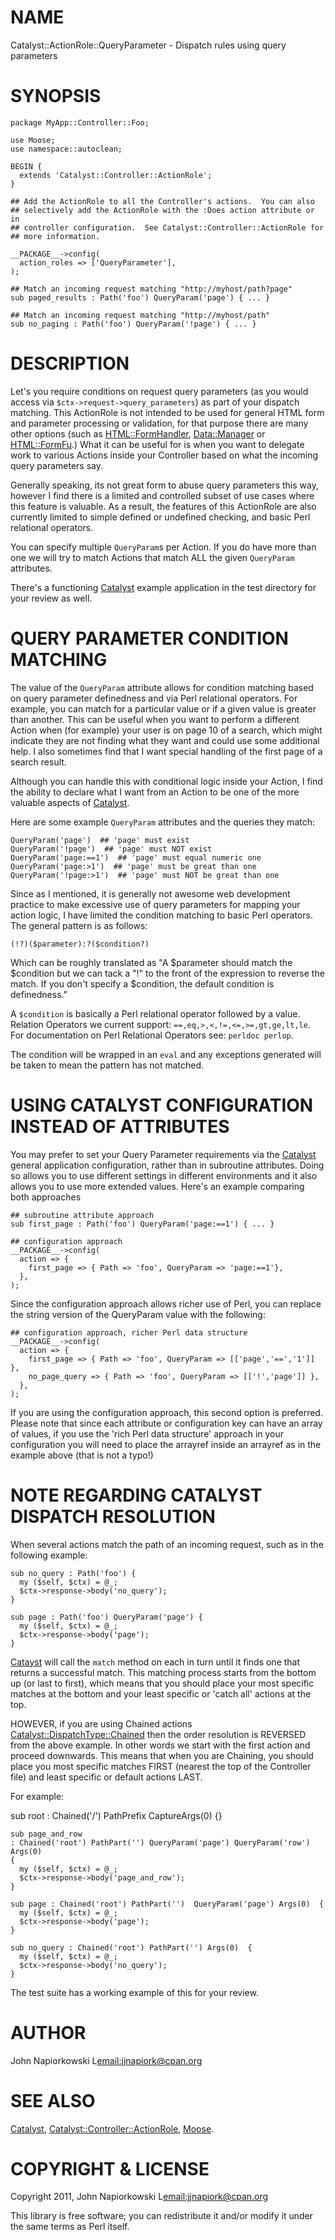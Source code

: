 # NAME

Catalyst::ActionRole::QueryParameter - Dispatch rules using query parameters

# SYNOPSIS

    package MyApp::Controller::Foo;

    use Moose;
    use namespace::autoclean;

    BEGIN {
      extends 'Catalyst::Controller::ActionRole';
    }

    ## Add the ActionRole to all the Controller's actions.  You can also
    ## selectively add the ActionRole with the :Does action attribute or in
    ## controller configuration.  See Catalyst::Controller::ActionRole for
    ## more information.

    __PACKAGE__->config(
      action_roles => ['QueryParameter'],
    );

    ## Match an incoming request matching "http://myhost/path?page"
    sub paged_results : Path('foo') QueryParam('page') { ... }

    ## Match an incoming request matching "http://myhost/path"
    sub no_paging : Path('foo') QueryParam('!page') { ... }

# DESCRIPTION

Let's you require conditions on request query parameters (as you would access
via `$ctx->request->query_parameters`) as part of your dispatch matching.
This ActionRole is not intended to be used for general HTML form and parameter
processing or validation, for that purpose there are many other options (such
as [HTML::FormHandler](http://search.cpan.org/perldoc?HTML::FormHandler), [Data::Manager](http://search.cpan.org/perldoc?Data::Manager) or <HTML::FormFu>.)  What it can be
useful for is when you want to delegate work to various Actions inside your
Controller based on what the incoming query parameters say.

Generally speaking, its not great form to abuse query parameters this way,
however I find there is a limited and controlled subset of use cases where this
feature is valuable.  As a result, the features of this ActionRole are  also
currently limited to simple defined or undefined checking, and basic Perl
relational operators.

You can specify multiple `QueryParam`s per Action.  If you do have more than
one we will try to match Actions that match ALL the given `QueryParam`
attributes.

There's a functioning [Catalyst](http://search.cpan.org/perldoc?Catalyst) example application in the test directory for
your review as well.

# QUERY PARAMETER CONDITION MATCHING

The value of the `QueryParam` attribute allows for condition matching  based
on query parameter definedness and via Perl relational operators.  For example,
you can match for a particular value or if a given value is greater than another.
This can be useful when you want to perform a different Action when (for
example) your user is on page 10 of a search, which might indicate they are not
finding what they want and could use some additional help.  I also sometimes
find that I want special handling of the first page of a search result.

Although you can handle this with conditional logic inside your Action, I find
the ability to declare what I want from an Action to be one of the more valuable
aspects of [Catalyst](http://search.cpan.org/perldoc?Catalyst).

Here are some example `QueryParam` attributes and the queries they match:

    QueryParam('page')  ## 'page' must exist
    QueryParam('!page')  ## 'page' must NOT exist
    QueryParam('page:==1')  ## 'page' must equal numeric one
    QueryParam('page:>1')  ## 'page' must be great than one
    QueryParam('!page:>1')  ## 'page' must NOT be great than one

Since as I mentioned, it is generally not awesome web development practice to
make excessive use of query parameters for mapping your action logic, I have
limited the condition matching to basic Perl operators.  The general pattern
is as follows:

    (!?)($parameter):?($condition?)

Which can be roughly translated as "A $parameter should match the $condition
but we can tack a "!" to the front of the expression to reverse the match.  If
you don't specify a $condition, the default condition is definedness."

A `$condition` is basically a Perl relational operator followed by a value.
Relation Operators we current support: `==,eq,>,<,!=,<=,>=,gt,ge,lt,le`.
For documentation on Perl Relational Operators see: `perldoc perlop`.

The condition will be wrapped in an `eval` and any exceptions generated will
be taken to mean the pattern has not matched.

# USING CATALYST CONFIGURATION INSTEAD OF ATTRIBUTES

You may prefer to set your Query Parameter requirements via the [Catalyst](http://search.cpan.org/perldoc?Catalyst)
general application configuration, rather than in subroutine attributes.  Doing
so allows you to use different settings in different environments and it also
allows you to use more extended values.  Here's an example comparing both
approaches

    ## subroutine attribute approach
    sub first_page : Path('foo') QueryParam('page:==1') { ... }

    ## configuration approach
    __PACKAGE__->config(
      action => {
        first_page => { Path => 'foo', QueryParam => 'page:==1'},
      },
    );

Since the configuration approach allows richer use of Perl, you can replace the
string version of the QueryParam value with the following:

    ## configuration approach, richer Perl data structure
    __PACKAGE__->config(
      action => {
        first_page => { Path => 'foo', QueryParam => [['page','==','1']] },
        no_page_query => { Path => 'foo', QueryParam => [['!','page']] },
      },
    );

If you are using the configuration approach, this second option is preferred.
Please note that since each attribute or configuration key can have an array
of values, if you use the 'rich Perl data structure' approach in your
configuration you will need to place the arrayref inside an arrayref as in the
example above (that is not a typo!)

# NOTE REGARDING CATALYST DISPATCH RESOLUTION

When several actions match the path of an incoming request, such as in the
following example:

    sub no_query : Path('foo') {
      my ($self, $ctx) = @_;
      $ctx->response->body('no_query');
    }

    sub page : Path('foo') QueryParam('page') {
      my ($self, $ctx) = @_;
      $ctx->response->body('page');
    }

[Catayst](http://search.cpan.org/perldoc?Catayst) will call the `match` method on each in turn until it finds one
that returns a successful match.  This matching process starts from the
bottom up (or last to first), which means that you should place your most
specific matches at the bottom and your least specific or 'catch all' actions
at the top.

HOWEVER, if you are using Chained actions [Catalyst::DispatchType::Chained](http://search.cpan.org/perldoc?Catalyst::DispatchType::Chained)
then the order resolution is REVERSED from the above example.  In other words
we start with the first action and proceed downwards.  This means that when you
are Chaining, you should place you most specific matches FIRST (nearest the top
of the Controller file) and least specific or default actions LAST.

For example:

sub root : Chained('/') PathPrefix CaptureArgs(0) {}

    sub page_and_row
    : Chained('root') PathPart('') QueryParam('page') QueryParam('row') Args(0)
    {
      my ($self, $ctx) = @_;
      $ctx->response->body('page_and_row');
    }

    sub page : Chained('root') PathPart('')  QueryParam('page') Args(0)  {
      my ($self, $ctx) = @_;
      $ctx->response->body('page');
    }

    sub no_query : Chained('root') PathPart('') Args(0)  {
      my ($self, $ctx) = @_;
      $ctx->response->body('no_query');
    }



The test suite has a working example of this for your review.

# AUTHOR

John Napiorkowski L<email:jjnapiork@cpan.org>

# SEE ALSO

[Catalyst](http://search.cpan.org/perldoc?Catalyst), [Catalyst::Controller::ActionRole](http://search.cpan.org/perldoc?Catalyst::Controller::ActionRole), [Moose](http://search.cpan.org/perldoc?Moose).

# COPYRIGHT & LICENSE

Copyright 2011, John Napiorkowski L<email:jjnapiork@cpan.org>

This library is free software; you can redistribute it and/or modify it under
the same terms as Perl itself.